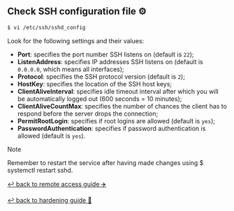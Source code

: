 ## Check SSH configuration file ⚙️
```bash
$ vi /etc/ssh/sshd_config
```
Look for the following settings and their values:
- **Port**: specifies the port number SSH listens on (default is `22`);
- **ListenAddress**: specifies IP addresses SSH listens on (default is `0.0.0.0`, which means all interfaces);
- **Protocol**: specifies the SSH protocol version (default is `2`);
- **HostKey**: specifies the location of the SSH host keys;
- **ClientAliveInterval**: specifies idle timeout interval after which you will be automatically logged out (600 seconds = 10 minutes);
- **ClientAliveCountMax**: specifies the number of chances the client has to respond before the server drops the connection;
- **PermitRootLogin**: specifies if root logins are allowed (default is `yes`);
- **PasswordAuthentication**: specifies if password authentication is allowed (default is `yes`).

> [!NOTE]
> Remember to restart the service after having made changes using $ systemctl restart sshd.
  
[↩️ back to remote access guide ✈️](/Linux/remote-access.html)

[↩️ back to hardening guide 🔐](/Linux/hardening.html)
